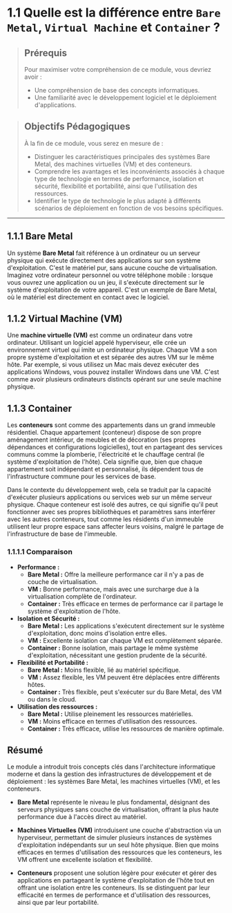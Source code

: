 # 1.1 Quelle est la différence entre `Bare Metal`, `Virtual Machine` et `Container` ?

<blockquote>
  <h2>Prérequis</h2>
  <p>Pour maximiser votre compréhension de ce module, vous devriez avoir :</p>
  <ul>
    <li>Une compréhension de base des concepts informatiques.</li>
    <li>Une familiarité avec le développement logiciel et le déploiement d'applications.</li>
  </ul>
</blockquote>

<blockquote>
  <h2>Objectifs Pédagogiques</h2>
  <p>À la fin de ce module, vous serez en mesure de :</p>
  <ul>
    <li>Distinguer les caractéristiques principales des systèmes Bare Metal, des machines virtuelles (VM) et des conteneurs.</li>
    <li>Comprendre les avantages et les inconvénients associés à chaque type de technologie en termes de performance, isolation et sécurité, flexibilité et portabilité, ainsi que l'utilisation des ressources.</li>
    <li>Identifier le type de technologie le plus adapté à différents scénarios de déploiement en fonction de vos besoins spécifiques.</li>
  </ul>
</blockquote>

---


## 1.1.1 Bare Metal
Un système **Bare Metal** fait référence à un ordinateur ou un serveur physique qui exécute directement des applications sur son système d'exploitation. C'est le matériel pur, sans aucune couche de virtualisation. Imaginez votre ordinateur personnel ou votre téléphone mobile : lorsque vous ouvrez une application ou un jeu, il s'exécute directement sur le système d'exploitation de votre appareil. C'est un exemple de Bare Metal, où le matériel est directement en contact avec le logiciel.

## 1.1.2 Virtual Machine (VM)
Une **machine virtuelle (VM)** est comme un ordinateur dans votre ordinateur. Utilisant un logiciel appelé hyperviseur, elle crée un environnement virtuel qui imite un ordinateur physique. Chaque VM a son propre système d'exploitation et est séparée des autres VM sur le même hôte. Par exemple, si vous utilisez un Mac mais devez exécuter des applications Windows, vous pouvez installer Windows dans une VM. C'est comme avoir plusieurs ordinateurs distincts opérant sur une seule machine physique.

## 1.1.3 Container
Les **conteneurs** sont comme des appartements dans un grand immeuble résidentiel. Chaque appartement (conteneur) dispose de son propre aménagement intérieur, de meubles et de décoration (ses propres dépendances et configurations logicielles), tout en partageant des services communs comme la plomberie, l'électricité et le chauffage central (le système d'exploitation de l'hôte). Cela signifie que, bien que chaque appartement soit indépendant et personnalisé, ils dépendent tous de l'infrastructure commune pour les services de base. 

Dans le contexte du développement web, cela se traduit par la capacité d'exécuter plusieurs applications ou services web sur un même serveur physique. Chaque conteneur est isolé des autres, ce qui signifie qu'il peut fonctionner avec ses propres bibliothèques et paramètres sans interférer avec les autres conteneurs, tout comme les résidents d'un immeuble utilisent leur propre espace sans affecter leurs voisins, malgré le partage de l'infrastructure de base de l'immeuble.

### 1.1.1.1 Comparaison
- **Performance :** 
  - **Bare Metal :** Offre la meilleure performance car il n'y a pas de couche de virtualisation.
  - **VM :** Bonne performance, mais avec une surcharge due à la virtualisation complète de l'ordinateur.
  - **Container :** Très efficace en termes de performance car il partage le système d'exploitation de l'hôte.
- **Isolation et Sécurité :**
  - **Bare Metal :** Les applications s'exécutent directement sur le système d'exploitation, donc moins d'isolation entre elles.
  - **VM :** Excellente isolation car chaque VM est complètement séparée.
  - **Container :** Bonne isolation, mais partage le même système d'exploitation, nécessitant une gestion prudente de la sécurité.
- **Flexibilité et Portabilité :**
  - **Bare Metal :** Moins flexible, lié au matériel spécifique.
  - **VM :** Assez flexible, les VM peuvent être déplacées entre différents hôtes.
  - **Container :** Très flexible, peut s'exécuter sur du Bare Metal, des VM ou dans le cloud.
- **Utilisation des ressources :**
  - **Bare Metal :** Utilise pleinement les ressources matérielles.
  - **VM :** Moins efficace en termes d'utilisation des ressources.
  - **Container :** Très efficace, utilise les ressources de manière optimale.
  


## Résumé

Le module a introduit trois concepts clés dans l'architecture informatique moderne et dans la gestion des infrastructures de développement et de déploiement : les systèmes Bare Metal, les machines virtuelles (VM), et les conteneurs. 

- **Bare Metal** représente le niveau le plus fondamental, désignant des serveurs physiques sans couche de virtualisation, offrant la plus haute performance due à l'accès direct au matériel.

- **Machines Virtuelles (VM)** introduisent une couche d'abstraction via un hyperviseur, permettant de simuler plusieurs instances de systèmes d'exploitation indépendants sur un seul hôte physique. Bien que moins efficaces en termes d'utilisation des ressources que les conteneurs, les VM offrent une excellente isolation et flexibilité.

- **Conteneurs** proposent une solution légère pour exécuter et gérer des applications en partageant le système d'exploitation de l'hôte tout en offrant une isolation entre les conteneurs. Ils se distinguent par leur efficacité en termes de performance et d'utilisation des ressources, ainsi que par leur portabilité.

